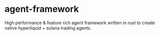# agent-framework
High performance &amp; feature rich agent framework written in rust to create native hyperliquid + solana trading agents.
